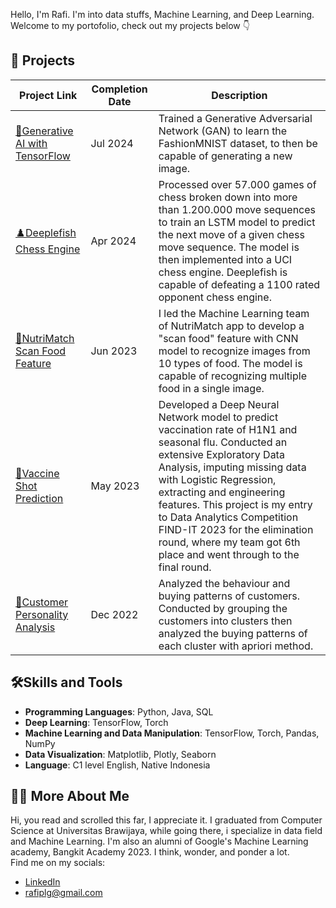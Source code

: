 Hello, I'm Rafi. I'm into data stuffs, Machine Learning, and Deep Learning. </br>
Welcome to my portofolio, check out my projects below 👇
## 🚧 Projects
| Project Link | Completion Date | Description |
| --- | --- | --- |
| [🎨Generative AI with TensorFlow](https://github.com/RafiIndra/Generative-AI-FashionMNIST) | Jul 2024 | Trained a Generative Adversarial Network (GAN) to learn the FashionMNIST dataset, to then be capable of generating a new image. |
| [♟️Deeplefish Chess Engine](https://github.com/RafiIndra/Deeplefish) | Apr 2024 | Processed over 57.000 games of chess broken down into more than 1.200.000 move sequences to train an LSTM model to predict the next move of a given chess move sequence. The model is then implemented into a UCI chess engine. Deeplefish is capable of defeating a 1100 rated opponent chess engine.|
| [🥕NutriMatch Scan Food Feature](https://github.com/NutriMatch) | Jun 2023| I led the Machine Learning team of NutriMatch app to develop a "scan food" feature with CNN model to recognize images from 10 types of food. The model is capable of recognizing multiple food in a single image. |
| [💉Vaccine Shot Prediction](https://github.com/RafiIndra/FIND-IT) | May 2023 | Developed a Deep Neural Network model to predict vaccination rate of H1N1 and seasonal flu. Conducted an extensive Exploratory Data Analysis, imputing missing data with Logistic Regression, extracting and engineering features. This project is my entry to Data Analytics Competition FIND-IT 2023 for the elimination round, where my team got 6th place and went through to the final round. |
| [🧺Customer Personality Analysis](https://github.com/RafiIndra/customer_personality_analysis) | Dec 2022 | Analyzed the behaviour and buying patterns of customers. Conducted by grouping the customers into clusters then analyzed the buying patterns of each cluster with apriori method. |
## 🛠️Skills and Tools
+ **Programming Languages**: Python, Java, SQL
+ **Deep Learning**: TensorFlow, Torch
+ **Machine Learning and Data Manipulation**: TensorFlow, Torch, Pandas, NumPy
+ **Data Visualization**: Matplotlib, Plotly, Seaborn
+ **Language**: C1 level English, Native Indonesia

## 🙋‍♂️ More About Me
Hi, you read and scrolled this far, I appreciate it. I graduated from Computer Science at Universitas Brawijaya, while going there, i specialize in data field and Machine Learning. I'm also an alumni of Google's Machine Learning academy, Bangkit Academy 2023. I think, wonder, and ponder a lot.
</br>Find me on my socials:</br>
+ [LinkedIn](https://linkedin.com/in/RafiIndra)
+ rafiplg@gmail.com



<!--
**RafiIndra/RafiIndra** is a ✨ _special_ ✨ repository because its `README.md` (this file) appears on your GitHub profile.

Here are some ideas to get you started:

- 🔭 I’m currently working on ...
- 🌱 I’m currently learning ...
- 👯 I’m looking to collaborate on ...
- 🤔 I’m looking for help with ...
- 💬 Ask me about ...
- 📫 How to reach me: ...
- 😄 Pronouns: ...
- ⚡ Fun fact: ...
-->
